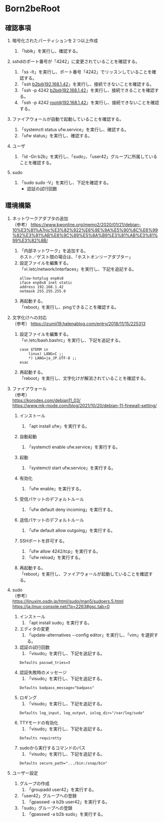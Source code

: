 # Born2beRoot
## 確認事項
1. 暗号化されたパーティションを２つ以上作成  
   1. 「lsblk」を実行し、確認する。

1. sshdのポート番号が「4242」に変更されていることを確認する。  
   1. 「ss -lt」を実行し、ポート番号「4242」でリッスンしていることを確認する。
   1. 「ssh b2b@192.168.1.42」を実行し、接続できないことを確認する。
   1. 「ssh -p 4242 b2b@192.168.1.42」を実行し、接続できることを確認する。
   1. 「ssh -p 4242 root@192.168.1.42」を実行し、接続できないことを確認する。

1. ファイアウォールが自動で起動していることを確認する。  
   1. 「systemctl status ufw.service」を実行し、確認する。  
   1. 「ufw status」を実行し、確認する。  

1. ユーザ  
   1. 「id -Gn b2b」を実行し、「sudo」、「user42」グループに所属していることを確認する。  

1. sudo  
   1. 「sudo sudo -V」を実行し、下記を確認する。  
      * 認証の試行回数  

## 環境構築
1. ネットワークアダプタの追加  
   （参考）
   https://www.kwonline.org/memo2/2020/01/21/debian-10%E3%81%A7nic%E3%82%922%E6%9E%9A%E5%90%8C%E6%99%82%E3%81%AB%E6%9C%89%E5%8A%B9%E3%81%AB%E3%81%99%E3%82%8B/
   1. 「内部ネットワーク」を追加する。  
      ホスト／ゲスト間の場合は、「ホストオンリーアダプター」
   1. 設定ファイルを編集する。  
      「vi /etc/network/interfaces」を実行し、下記を追記する。  
      ```
      allow-hotplug enp0s8
      iface enp0s8 inet static
      address 192.168.1.42
      netmask 255.255.255.0
      ```
   1. 再起動する。  
      「reboot」を実行し、pingできることを確認する。  

1. 文字化けへの対応  
   （参考）
   https://izumii19.hatenablog.com/entry/2018/11/15/225313
   1. 設定ファイルを編集する。  
      「vi /etc/bash.bashrc」を実行し、下記を追記する。  
      ```
      case $TERM in
          linux) LANG=C ;;
          *) LANG=ja_JP.UTF-8 ;;
      esac
      ```
   1. 再起動する。  
      「reboot」を実行し、文字化けが解消されていることを確認する。  

1. ファイアウォール  
   （参考）  
   https://korodes.com/debian11_03/  
   https://www.mk-mode.com/blog/2021/10/20/debian-11-firewall-setting/  
   1. インストール  
      1. 「apt install ufw」を実行する。  

   1. 自動起動  
      1. 「systemctl enable ufw.service」を実行する。  

   1. 起動  
      1. 「systemctl start ufw.service」を実行する。  

   1. 有効化  
      1. 「ufw enable」を実行する。  

   1. 受信パケットのデフォルトルール  
      1. 「ufw default deny incoming」を実行する。  

   1. 送信パケットのデフォルトルール  
      1. 「ufw default allow outgoing」を実行する。  

   1. SSHポートを許可する。  
      1. 「ufw allow 4242/tcp」を実行する。  
      1. 「ufw reload」を実行する。  

   1. 再起動する。  
      「reboot」を実行し、ファイアウォールが起動していることを確認する。  

1. sudo  
   （参考）  
   https://linuxjm.osdn.jp/html/sudo/man5/sudoers.5.html  
   https://ja.linux-console.net/?p=2263#gsc.tab=0  
   1. インストール  
      1. 「apt install sudo」を実行する。  
   1. エディタの変更  
      1. 「update-alternatives --config editor」を実行し、「vim」を選択する。  
   1. 認証の試行回数  
      1. 「visudo」を実行し、下記を追記する。  
      ```
      Defaults passwd_tries=3
      ```
   1. 認証失敗時のメッセージ  
      1. 「visudo」を実行し、下記を追記する。  
      ```
      Defaults badpass_message="badpass"
      ```
   1. ロギング  
      1. 「visudo」を実行し、下記を追記する。  
      ```
      Defaults log_input, log_output, iolog_dir="/var/log/sudo"
      ```
   1. TTYモードの有効化  
      1. 「visudo」を実行し、下記を追記する。  
      ```
      Defaults requiretty
      ```
   1. sudoから実行するコマンドのパス  
      1. 「visudo」を実行し、下記を追記する。  
      ```
	  Defaults secure_path=".../bin:/snap/bin"
      ```

1. ユーザー設定  
   1. グループの作成  
      1. 「groupadd user42」を実行する。  
   1. 「user42」グループへの登録  
      1. 「gpasswd -a b2b user42」を実行する。  
   1. 「sudo」グループへの登録  
      1. 「gpasswd -a b2b sudo」を実行する。  
